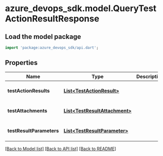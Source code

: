 # azure_devops_sdk.model.QueryTestActionResultResponse

## Load the model package
```dart
import 'package:azure_devops_sdk/api.dart';
```

## Properties
Name | Type | Description | Notes
------------ | ------------- | ------------- | -------------
**testActionResults** | [**List&lt;TestActionResult&gt;**](TestActionResult.md) |  | [optional] [default to []]
**testAttachments** | [**List&lt;TestResultAttachment&gt;**](TestResultAttachment.md) |  | [optional] [default to []]
**testResultParameters** | [**List&lt;TestResultParameter&gt;**](TestResultParameter.md) |  | [optional] [default to []]

[[Back to Model list]](../README.md#documentation-for-models) [[Back to API list]](../README.md#documentation-for-api-endpoints) [[Back to README]](../README.md)


